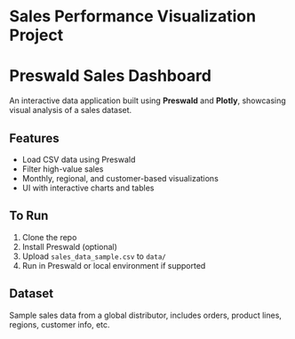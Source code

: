 # Sales Performance Visualization Project


# Preswald Sales Dashboard 

An interactive data application built using **Preswald** and **Plotly**, showcasing visual analysis of a sales dataset.

## Features
- Load CSV data using Preswald
- Filter high-value sales
- Monthly, regional, and customer-based visualizations
- UI with interactive charts and tables

## To Run
1. Clone the repo
2. Install Preswald (optional)
3. Upload `sales_data_sample.csv` to `data/`
4. Run in Preswald or local environment if supported

## Dataset
Sample sales data from a global distributor, includes orders, product lines, regions, customer info, etc.
